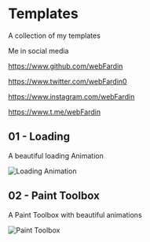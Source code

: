 

# Templates
A collection of my templates

Me in social media

https://www.github.com/webFardin

https://www.twitter.com/webFardin0

https://www.instagram.com/webFardin

https://www.t.me/webFardin


## 01 - Loading

A beautiful loading Animation

![Loading Animation](https://i.postimg.cc/bJbyJQnf/20220629-175612.gif)


## 02 - Paint Toolbox

A Paint Toolbox with beautiful animations

![Paint Toolbox](https://i.postimg.cc/gJmbrgRY/20220629-180020.gif)


